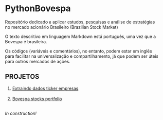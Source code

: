 # PythonBovespa

Repositório dedicado a aplicar estudos, pesquisas e análise de estratégias no mercado acionário Brasileiro (Brazilian Stock Market)

O texto descritivo em linguagem Markdown está português, uma vez que a Bovespa é brasileira.

Os códigos (variáveis e comentários), no entanto, podem estar em inglês para facilitar na universalização e compartilhamento, já que podem ser úteis para outros mercados de ações.

## PROJETOS

1. [Extraindo dados ticker empresas](https://github.com/devscie/PythonBovespa/blob/main/Extrair_dados_ticker_bovespa.ipynb)<br><br>
2. [Bovespa stocks portfolio](https://github.com/devscie/PythonBovespa/blob/main/Bovespa%20stocks%20portfolio.md)<br><br>

*In construction!*

